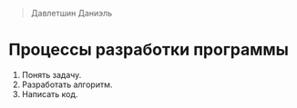 > Давлетшин Даниэль

# Процессы разработки программы
1. Понять задачу.
2. Разработать алгоритм.
3. Написать код.